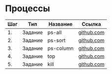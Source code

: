 # Процессы

| Шаг | Тип     | Название  | Ссылка                    |
| --- | ------- | --------- | ------------------------- |
| 1.  | Задание | ps-all    | [github.com](./ps-all)    |
| 2.  | Задание | ps-sort   | [github.com](./ps-sort)   |
| 3.  | Задание | ps-column | [github.com](./ps-column) |
| 4.  | Задание | top       | [github.com](./top)       |
| 5.  | Задание | kill      | [github.com](./kill)      |
